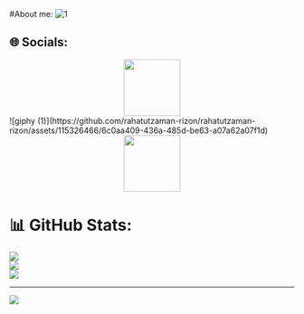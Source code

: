 #About me:
![1](https://github.com/rahatutzaman-rizon/rahatutzaman-rizon/assets/115326466/3c2d999a-b440-4373-9321-5e918d5a5d13)


## 🌐 Socials:

 <div id="header" align="center">
  <img src="https://media.giphy.com/media/M9gbBd9nbDrOTu1Mqx/giphy.gif" width="100"/>
</div>
![giphy (1)](https://github.com/rahatutzaman-rizon/rahatutzaman-rizon/assets/115326466/6c0aa409-436a-485d-be63-a07a62a07f1d)

 <div id="header" align="center">
  <img src="https://media.giphy.com/media/M9gbBd9nbDrOTu1Mqx/giphy.gif" width="100"/>
</div>

# 📊 GitHub Stats:
![](https://github-readme-stats.vercel.app/api?username=rahatutzaman-rizon&theme=dark&hide_border=false&include_all_commits=false&count_private=false)<br/>
![](https://github-readme-streak-stats.herokuapp.com/?user=rahatutzaman-rizon&theme=dark&hide_border=false)<br/>
![](https://github-readme-stats.vercel.app/api/top-langs/?username=rahatutzaman-rizon&theme=dark&hide_border=false&include_all_commits=false&count_private=false&layout=compact)

---
[![](https://visitcount.itsvg.in/api?id=rahatutzaman-rizon&icon=0&color=0)](https://visitcount.itsvg.in)

<!-- Proudly created with GPRM ( https://gprm.itsvg.in ) -->
